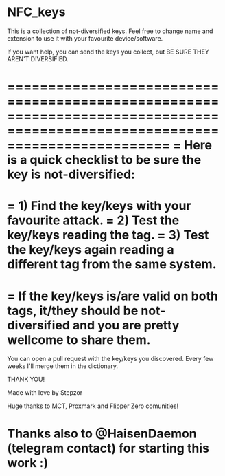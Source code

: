 # NFC_keys

This is a collection of not-diversified keys.
Feel free to change name and extension to use it with your favourite device/software.


If you want help, you can send the keys you collect, but BE SURE THEY AREN'T DIVERSIFIED.

============================================================================================================================
= Here is a quick checklist to be sure the key is not-diversified:
=
= 1) Find the key/keys with your favourite attack.
= 2) Test the key/keys reading the tag.
= 3) Test the key/keys again reading a different tag from the same system.
=
= If the key/keys is/are valid on both tags, it/they should be not-diversified and you are pretty wellcome to share them.
============================================================================================================================

You can open a pull request with the key/keys you discovered.
Every few weeks I'll merge them in the dictionary.

THANK YOU!

Made with love by Stepzor



Huge thanks to MCT, Proxmark and Flipper Zero comunities!
# Thanks also to @HaisenDaemon (telegram contact) for starting this work :)

